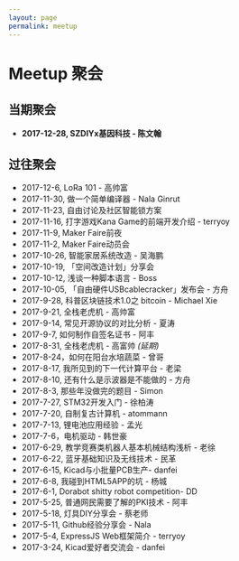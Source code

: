 ```yaml
---
layout: page
permalink: meetup
---
```


# Meetup 聚会


## 当期聚会

 * **2017-12-28, SZDIYx基因科技 - 陈文翰**

## 过往聚会

 * 2017-12-6, LoRa 101 - 高帅富
 * 2017-11-30, 做一个简单编译器 - Nala Ginrut
 * 2017-11-23, 自由讨论及社区智能锁方案
 * 2017-11-16, 打字游戏Kana Game的前端开发介绍 - terryoy
 * 2017-11-9, Maker Faire前夜
 * 2017-11-2, Maker Faire动员会
 * 2017-10-26, 智能家居系统改造 - 吴海鹏
 * 2017-10-19, 「空间改造计划」分享会
 * 2017-10-12, 浅谈一种脚本语言 - Boss
 * 2017-10-05, 「自由硬件USBcablecracker」发布会 - 方舟
 * 2017-9-28, 科普区块链技术1.0之 bitcoin - Michael Xie
 * 2017-9-21, 全栈老虎机 - 高帅富
 * 2017-9-14, 常见开源协议的对比分析 - 夏涛
 * 2017-9-7, 如何制作自签名证书 - 阿丰
 * 2017-8-31, 全栈老虎机 - 高富帅 _(延期)_
 * 2017-8-24，如何在阳台水培蔬菜 - 曾哥
 * 2017-8-17, 我所见到的下一代计算平台 - 老梁
 * 2017-8-10, 还有什么是示波器是不能做的 - 方舟
 * 2017-8-3, 那些年没做完的题目 - Simon
 * 2017-7-27, STM32开发入门 - 徐柏涛
 * 2017-7-20, 自制复古计算机 - atommann
 * 2017-7-13, 锂电池应用经验 - 孟光
 * 2017-7-6，电机驱动 - 韩世豪
 * 2017-6-29, 教学竞赛类机器人基本机械结构浅析 - 老徐
 * 2017-6-22, 蓝牙基础知识及无线技术 - 民革
 * 2017-6-15, Kicad与小批量PCB生产- danfei
 * 2017-6-8, 我碰到HTML5APP的坑 - 杨城
 * 2017-6-1, Dorabot shitty robot competition- DD
 * 2017-5-25, 普通网民需要了解的PKI技术 - 阿丰
 * 2017-5-18, 灯具DIY分享会 - 蔡老师
 * 2017-5-11, Github经验分享会 - Nala
 * 2017-5-4, ExpressJS Web框架简介 - terryoy
 * 2017-3-24, Kicad爱好者交流会 - danfei
